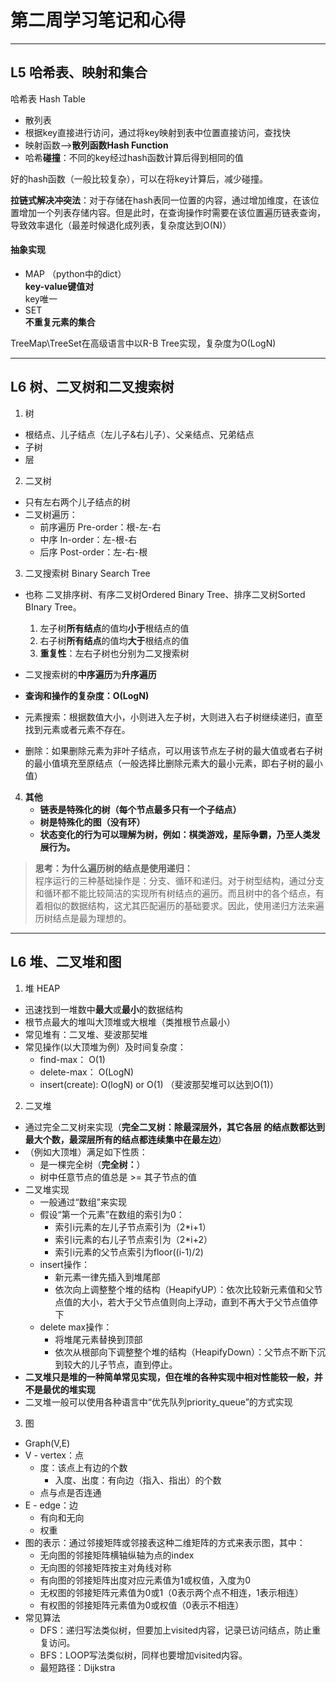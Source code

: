 # 第二周学习笔记和心得
***
## L5 哈希表、映射和集合
  哈希表 Hash Table
- 散列表
- 根据key直接进行访问，通过将key映射到表中位置直接访问，查找快
- 映射函数-->**散列函数Hash Function**  
- 哈希**碰撞**：不同的key经过hash函数计算后得到相同的值  

好的hash函数（一般比较复杂），可以在将key计算后，减少碰撞。

**拉链式解决冲突法**：对于存储在hash表同一位置的内容，通过增加维度，在该位置增加一个列表存储内容。但是此时，在查询操作时需要在该位置遍历链表查询，导致效率退化（最差时候退化成列表，复杂度达到O(N)）  
#### 抽象实现 
- MAP （python中的dict）  
    **key-value键值对**  
    key唯一
- SET  
    **不重复元素的集合**

TreeMap\TreeSet在高级语言中以R-B Tree实现，复杂度为O(LogN)
***

## L6 树、二叉树和二叉搜索树
1. 树
- 根结点、儿子结点（左儿子&右儿子）、父亲结点、兄弟结点
- 子树
- 层

2. 二叉树
- 只有左右两个儿子结点的树
- 二叉树遍历：
    - 前序遍历 Pre-order：根-左-右
    - 中序 In-order：左-根-右
    - 后序 Post-order：左-右-根

3. 二叉搜索树 Binary Search Tree  
- 也称 二叉排序树、有序二叉树Ordered Binary Tree、排序二叉树Sorted BInary Tree。
    1. 左子树**所有结点**的值均**小于**根结点的值
    2. 右子树**所有结点**的值均**大于**根结点的值
    3. **重复性**：左右子树也分别为二叉搜索树  

- 二叉搜索树的**中序遍历**为**升序遍历**  
    
- **查询和操作的复杂度：O(LogN)**  
- 元素搜索：根据数值大小，小则进入左子树，大则进入右子树继续递归，直至找到元素或者元素不存在。
- 删除：如果删除元素为非叶子结点，可以用该节点左子树的最大值或者右子树的最小值填充至原结点（一般选择比删除元素大的最小元素，即右子树的最小值）

4. **其他**  
    - **链表是特殊化的树（每个节点最多只有一个子结点）**  
    - **树是特殊化的图（没有环）**  
    - **状态变化的行为可以理解为树，例如：棋类游戏，星际争霸，乃至人类发展行为。**  

> **思考：为什么遍历树的结点是使用递归：**  
程序运行的三种基础操作是：分支、循环和递归。对于树型结构，通过分支和循环都不能比较简洁的实现所有树结点的遍历。而且树中的各个结点，有着相似的数据结构，这尤其匹配遍历的基础要求。因此，使用递归方法来遍历树结点是最为理想的。 

***
## L6 堆、二叉堆和图  
1. 堆 HEAP  
- 迅速找到一堆数中**最大**或**最小**的数据结构
- 根节点最大的堆叫大顶堆或大根堆（类推根节点最小）
- 常见堆有：二叉堆、斐波那契堆
- 常见操作(以大顶堆为例）及时间复杂度：  
    - find-max：   O(1)
    - delete-max： O(LogN)
    - insert(create): O(logN) or O(1) （斐波那契堆可以达到O(1)）
2. 二叉堆
- 通过完全二叉树来实现（**完全二叉树：除最深层外，其它各层 的结点数都达到最大个数，最深层所有的结点都连续集中在最左边**）
- （例如大顶堆）满足如下性质：
    - 是一棵完全树（**完全树：**）
    - 树中任意节点的值总是 >= 其子节点的值
- 二叉堆实现
    - 一般通过“数组”来实现
    - 假设“第一个元素”在数组的索引为0：
        - 索引i元素的左儿子节点索引为（2*i+1）
        - 索引i元素的右儿子节点索引为（2*i+2）
        - 索引i元素的父节点索引为floor((i-1)/2)
    - insert操作：
        - 新元素一律先插入到堆尾部
        - 依次向上调整整个堆的结构（HeapifyUP）：依次比较新元素值和父节点值的大小，若大于父节点值则向上浮动，直到不再大于父节点值停下
    - delete max操作：
        -  将堆尾元素替换到顶部
        -  依次从根部向下调整整个堆的结构（HeapifyDown）：父节点不断下沉到较大的儿子节点，直到停止。
- **二叉堆只是堆的一种简单常见实现，但在堆的各种实现中相对性能较一般，并不是最优的堆实现**
- 二叉堆一般可以使用各种语言中“优先队列priority_queue”的方式实现
3. 图
- Graph(V,E)
- V - vertex：点
    - 度：该点上有边的个数
        - 入度、出度：有向边（指入、指出）的个数
    - 点与点是否连通
- E - edge：边
    - 有向和无向
    - 权重
- 图的表示：通过邻接矩阵或邻接表这种二维矩阵的方式来表示图，其中：
    - 无向图的邻接矩阵横轴纵轴为点的index
    - 无向图的邻接矩阵按主对角线对称
    - 有向图的邻接矩阵出度对应元素值为1或权值，入度为0
    - 无权图的邻接矩阵元素值为0或1（0表示两个点不相连，1表示相连）
    - 有权图的邻接矩阵元素值为0或权值（0表示不相连）
- 常见算法
    - DFS：递归写法类似树，但要加上visited内容，记录已访问结点，防止重复访问。
    - BFS：LOOP写法类似树，同样也要增加visited内容。
    - 最短路径：Dijkstra
